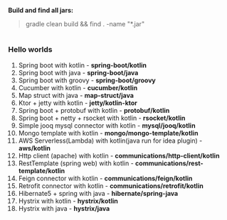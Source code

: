 **Build and find all jars:**
> gradle clean build && find . -name "*.jar"

#
### Hello worlds
1. Spring boot with kotlin - **spring-boot/kotlin**
2. Spring boot with java - **spring-boot/java**
3. Spring boot with groovy - **spring-boot/groovy**
4. Cucumber with kotlin - **cucumber/kotlin**
5. Map struct with java - **map-struct/java**
6. Ktor + jetty with kotlin - **jetty/kotlin-ktor**
7. Spring boot + protobuf with kotlin - **protobuf/kotlin**
8. Spring boot + netty + rsocket with kotlin - **rsocket/kotlin**
9. Simple jooq mysql connector with kotlin - **mysql/jooq/kotlin**
10. Mongo template with kotlin - **mongo/mongo-template/kotlin**
11. AWS Serverless(Lambda) with kotlin(java run for idea plugin) - **aws/kotlin**
12. Http client (apache) with kotlin - **communications/http-client/kotlin**
13. RestTemplate (spring web) with kotlin - **communications/rest-template/kotlin**
14. Feign connector with kotlin - **communications/feign/kotlin**
15. Retrofit connector with kotlin - **communications/retrofit/kotlin**
16. Hibernate5 + spring with java - **hibernate/spring-java**
17. Hystrix with kotlin - **hystrix/kotlin**        
18. Hystrix with java - **hystrix/java**                          